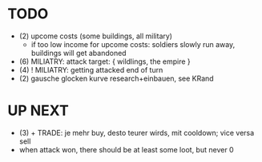 
# TODO

* (2) upcome costs (some buildings, all military)
    * if too low income for upcome costs: soldiers slowly run away, buildings will get abandoned
* (6) MILIATRY: attack target: { wildlings, the empire }
* (4) ! MILIATRY: getting attacked end of turn
* (2) gausche glocken kurve research+einbauen, see KRand

# UP NEXT

* (3) + TRADE: je mehr buy, desto teurer wirds, mit cooldown; vice versa sell
* when attack won, there should be at least some loot, but never 0
